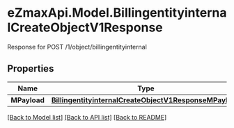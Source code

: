 # eZmaxApi.Model.BillingentityinternalCreateObjectV1Response
Response for POST /1/object/billingentityinternal

## Properties

Name | Type | Description | Notes
------------ | ------------- | ------------- | -------------
**MPayload** | [**BillingentityinternalCreateObjectV1ResponseMPayload**](BillingentityinternalCreateObjectV1ResponseMPayload.md) |  | 

[[Back to Model list]](../README.md#documentation-for-models) [[Back to API list]](../README.md#documentation-for-api-endpoints) [[Back to README]](../README.md)

